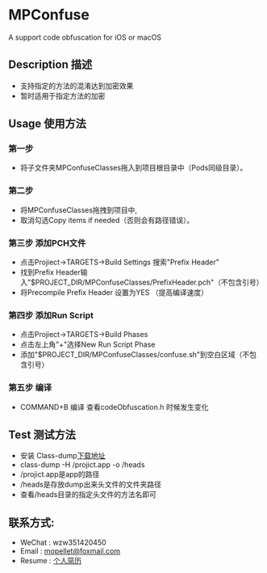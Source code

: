 # MPConfuse
A support code obfuscation for iOS or macOS

## Description 描述
* 支持指定的方法的混淆达到加密效果
* 暂时适用于指定方法的加密

## Usage 使用方法
### 第一步 
* 将子文件夹MPConfuseClasses拖入到项目根目录中（Pods同级目录）。

### 第二步 
* 将MPConfuseClasses拖拽到项目中,
* 取消勾选Copy items if needed（否则会有路径错误）。

### 第三步 添加PCH文件
* 点击Projiect->TARGETS->Build Settings 搜索"Prefix Header"
* 找到Prefix Header输入"$PROJECT_DIR/MPConfuseClasses/PrefixHeader.pch"（不包含引号）
* 将Precompile Prefix Header 设置为YES （提高编译速度）

### 第四步 添加Run Script
* 点击Projiect->TARGETS->Build Phases 
* 点击左上角"+"选择New Run Script Phase
* 添加"$PROJECT_DIR/MPConfuseClasses/confuse.sh"到空白区域（不包含引号）
### 第五步 编译
* COMMAND+B 编译 查看codeObfuscation.h 时候发生变化 

## Test 测试方法
* 安装 Class-dump[下载地址](http://stevenygard.com/projects/class-dump/)
* class-dump -H /projict.app -o /heads
* /projict.app是app的路径 
* /heads是存放dump出来头文件的文件夹路径
* 查看/heads目录的指定头文件的方法名即可

## 联系方式:
* WeChat : wzw351420450
* Email : mopellet@foxmail.com
* Resume : [个人简历](https://github.com/MoPellet/Resume)
